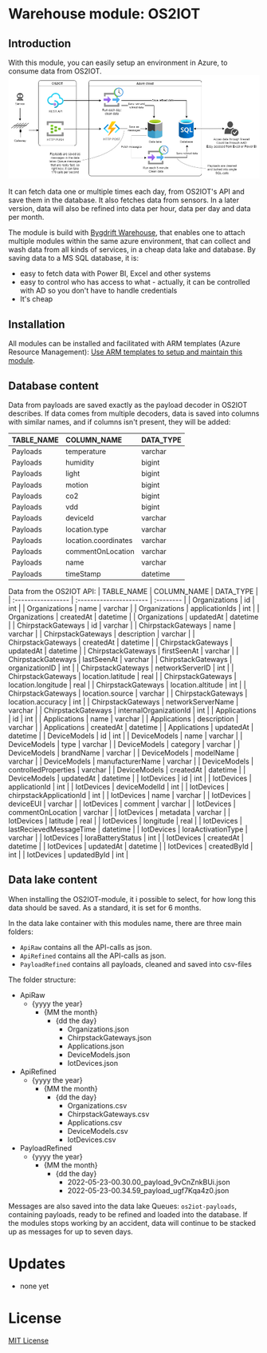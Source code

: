 # Warehouse module: OS2IOT

## Introduction

With this module, you can easily setup an environment in Azure, to consume data from OS2IOT.
![The flow](https://raw.githubusercontent.com/hillerod/Warehouse.Modules.OS2IOT/master/Docs/Images/setup-in-azure-and-os2iot.drawio.png)
 
It can fetch data one or multiple times each day, from OS2IOT's API and save them in the database.
It also fetches data from sensors. In a later version, data will also be refined into data per hour, data per day and data per month.

The module is build with [Bygdrift Warehouse](https://github.com/Bygdrift/Warehouse), that enables one to attach multiple modules within the same azure environment, that can collect and wash data from all kinds of services, in a cheap data lake and database.
By saving data to a MS SQL database, it is:
- easy to fetch data with Power BI, Excel and other systems
- easy to control who has access to what - actually, it can be controlled with AD so you don't have to handle credentials
- It's cheap

## Installation

All modules can be installed and facilitated with ARM templates (Azure Resource Management): [Use ARM templates to setup and maintain this module](https://github.com/hillerod/Warehouse.Modules.OS2IOT/blob/master/Deploy).


## Database content

Data from payloads are saved exactly as the payload decoder in OS2IOT describes. If data comes from multiple decoders, data is saved into columns with similar names, and if columns isn't present, they will be added:

| TABLE_NAME         | COLUMN_NAME             | DATA_TYPE |
| :----------------- | :---------------------- | :-------- |
| Payloads           | temperature             | varchar   |
| Payloads           | humidity                | bigint    |
| Payloads           | light                   | bigint    |
| Payloads           | motion                  | bigint    |
| Payloads           | co2                     | bigint    |
| Payloads           | vdd                     | bigint    |
| Payloads           | deviceId                | varchar   |
| Payloads           | location.type           | varchar   |
| Payloads           | location.coordinates    | varchar   |
| Payloads           | commentOnLocation       | varchar   |
| Payloads           | name                    | varchar   |
| Payloads           | timeStamp               | datetime  |

Data from the OS2IOT API:
| TABLE_NAME         | COLUMN_NAME             | DATA_TYPE |
| :----------------- | :---------------------- | :-------- |
| Organizations      | id                      | int       |
| Organizations      | name                    | varchar   |
| Organizations      | applicationIds          | int       |
| Organizations      | createdAt               | datetime  |
| Organizations      | updatedAt               | datetime  |
| ChirpstackGateways | id                      | varchar   |
| ChirpstackGateways | name                    | varchar   |
| ChirpstackGateways | description             | varchar   |
| ChirpstackGateways | createdAt               | datetime  |
| ChirpstackGateways | updatedAt               | datetime  |
| ChirpstackGateways | firstSeenAt             | varchar   |
| ChirpstackGateways | lastSeenAt              | varchar   |
| ChirpstackGateways | organizationID          | int       |
| ChirpstackGateways | networkServerID         | int       |
| ChirpstackGateways | location.latitude       | real      |
| ChirpstackGateways | location.longitude      | real      |
| ChirpstackGateways | location.altitude       | int       |
| ChirpstackGateways | location.source         | varchar   |
| ChirpstackGateways | location.accuracy       | int       |
| ChirpstackGateways | networkServerName       | varchar   |
| ChirpstackGateways | internalOrganizationId  | int       |
| Applications       | id                      | int       |
| Applications       | name                    | varchar   |
| Applications       | description             | varchar   |
| Applications       | createdAt               | datetime  |
| Applications       | updatedAt               | datetime  |
| DeviceModels       | id                      | int       |
| DeviceModels       | name                    | varchar   |
| DeviceModels       | type                    | varchar   |
| DeviceModels       | category                | varchar   |
| DeviceModels       | brandName               | varchar   |
| DeviceModels       | modelName               | varchar   |
| DeviceModels       | manufacturerName        | varchar   |
| DeviceModels       | controlledProperties    | varchar   |
| DeviceModels       | createdAt               | datetime  |
| DeviceModels       | updatedAt               | datetime  |
| IotDevices         | id                      | int       |
| IotDevices         | applicationId           | int       |
| IotDevices         | deviceModelId           | int       |
| IotDevices         | chirpstackApplicationId | int       |
| IotDevices         | name                    | varchar   |
| IotDevices         | deviceEUI               | varchar   |
| IotDevices         | comment                 | varchar   |
| IotDevices         | commentOnLocation       | varchar   |
| IotDevices         | metadata                | varchar   |
| IotDevices         | latitude                | real      |
| IotDevices         | longitude               | real      |
| IotDevices         | lastRecievedMessageTime | datetime  |
| IotDevices         | loraActivationType      | varchar   |
| IotDevices         | loraBatteryStatus       | int       |
| IotDevices         | createdAt               | datetime  |
| IotDevices         | updatedAt               | datetime  |
| IotDevices         | createdById             | int       |
| IotDevices         | updatedById             | int       |


## Data lake content

When installing the OS2IOT-module, it i possible to select, for how long this data should be saved. As a standard, it is set for 6 months.

In the data lake container with this modules name, there are three main folders:
- `ApiRaw` contains all the API-calls as json.
- `ApiRefined` contains all the API-calls as json.
- `PayloadRefined` contains all payloads, cleaned and saved into csv-files


 The folder structure:

+ ApiRaw
    - {yyyy the year}
        - {MM the month}
            - {dd the day}
                - Organizations.json
                - ChirpstackGateways.json
                - Applications.json
                - DeviceModels.json
                - IotDevices.json
+ ApiRefined
    - {yyyy the year}
        - {MM the month}
            - {dd the day}
                - Organizations.csv
                - ChirpstackGateways.csv
                - Applications.csv
                - DeviceModels.csv
                - IotDevices.csv
+ PayloadRefined
    - {yyyy the year}
        - {MM the month}
            - {dd the day}
                - 2022-05-23-00.30.00_payload_9vCnZnkBUi.json
                - 2022-05-23-00.34.59_payload_ugf7Kqa4z0.json

Messages are also saved into the data lake Queues: `os2iot-payloads`, containing payloads, ready to be refined and loaded into the database. If the modules stops working by an accident, data will continue to be stacked up as messages for up to seven days.

# Updates
- none yet

# License

[MIT License](https://github.com/Bygdrift/Warehouse.Modules.Example/blob/master/License.md)
